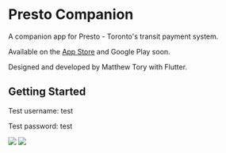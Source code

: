 # Presto Companion

A companion app for Presto - Toronto's transit payment system.

Available on the [App Store](https://itunes.apple.com/us/app/presto-companion/id1438164326) and Google Play soon.

Designed and developed by Matthew Tory with Flutter.

## Getting Started

Test username: test

Test password: test

![](https://thumbs.gfycat.com/NecessaryMediumItalianbrownbear-size_restricted.gif)
![](https://thumbs.gfycat.com/LikelyOffbeatAfricanparadiseflycatcher-size_restricted.gif)
